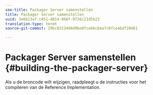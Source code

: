 ```yaml
---
seo-title: Packager Server samenstellen
title: Packager Server samenstellen
uuid: 3e6b13a7-c451-4014-868f-9726c21d5b23
translation-type: tm+mt
source-git-commit: 29bc8323460d9be0fce66cbea7c6fce46df20d61

---
```



# Packager Server samenstellen {#building-the-packager-server}

Als u de broncode wilt wijzigen, raadpleegt u de instructies voor het compileren van de Reference Implementation.
